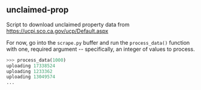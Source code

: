 ## unclaimed-prop

Script to download unclaimed property data from https://ucpi.sco.ca.gov/ucp/Default.aspx

For now, go into the `scrape.py` buffer and run the `process_data()` function with one, required argument -- specifically, an integer of values to process.

```python
>>> process_data(1000)
uploading 17338524
uploading 1233362
uploading 13049574
...
```
